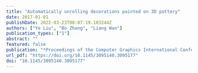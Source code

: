 ```yaml
---
title: "Automatically unrolling decorations painted on 3D pottery"
date: 2017-01-01
publishDate: 2022-03-23T08:07:19.103244Z
authors: ["Ye Liu", "Bo Zhang", "Liang Wan"]
publication_types: ["1"]
abstract: ""
featured: false
publication: "*Proceedings of the Computer Graphics International Conference, CGI 2017, Yokohama, Japan, June 27 - 30, 2017*"
url_pdf: "https://doi.org/10.1145/3095140.3095177"
doi: "10.1145/3095140.3095177"
---
```


